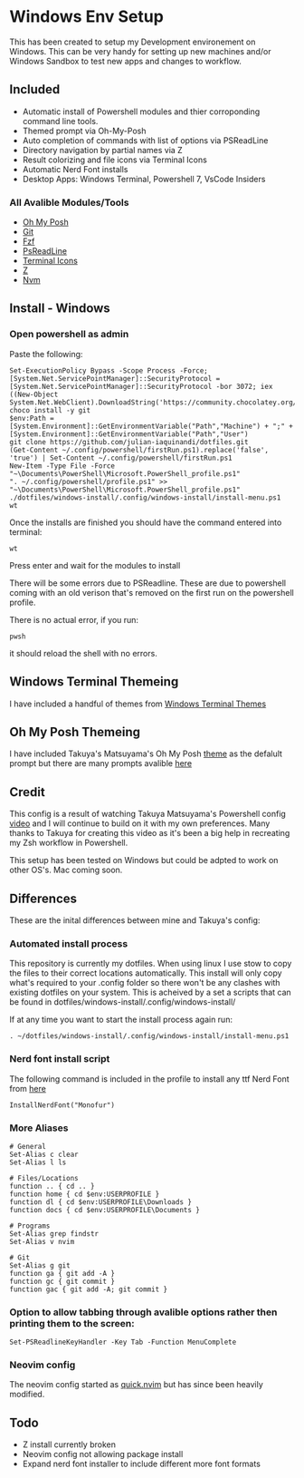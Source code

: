 # Windows Env Setup

This has been created to setup my Development environement on Windows. This can be very handy for setting up new machines and/or Windows Sandbox to test new apps and changes to workflow. 

## Included

- Automatic install of Powershell modules and thier corroponding command line tools.
- Themed prompt via Oh-My-Posh
- Auto completion of commands with list of options via PSReadLine
- Directory navigation by partial names via Z
- Result colorizing and file icons via Terminal Icons
- Automatic Nerd Font installs
- Desktop Apps: Windows Terminal, Powershell 7, VsCode Insiders

### All Avalible Modules/Tools
- [Oh My Posh](https://ohmyposh.dev/docs/)
- [Git](https://github.com/dahlbyk/posh-git) 
- [Fzf](https://github.com/kelleyma49/PSFzf)
- [PsReadLine](https://docs.microsoft.com/en-us/powershell/module/psreadline/?view=powershell-7.2)
- [Terminal Icons](https://github.com/devblackops/Terminal-Icons)
- [Z](https://www.powershellgallery.com/packages/z/1.1.13)
- [Nvm](https://github.com/aaronpowell/ps-nvm)


## Install - Windows 

### Open powershell as admin

Paste the following:

```
Set-ExecutionPolicy Bypass -Scope Process -Force; [System.Net.ServicePointManager]::SecurityProtocol = [System.Net.ServicePointManager]::SecurityProtocol -bor 3072; iex ((New-Object System.Net.WebClient).DownloadString('https://community.chocolatey.org/install.ps1'))
choco install -y git
$env:Path = [System.Environment]::GetEnvironmentVariable("Path","Machine") + ";" + [System.Environment]::GetEnvironmentVariable("Path","User") 
git clone https://github.com/julian-iaquinandi/dotfiles.git
(Get-Content ~/.config/powershell/firstRun.ps1).replace('false', 'true') | Set-Content ~/.config/powershell/firstRun.ps1
New-Item -Type File -Force "~\Documents\PowerShell\Microsoft.PowerShell_profile.ps1"
". ~/.config/powershell/profile.ps1" >> "~\Documents\PowerShell\Microsoft.PowerShell_profile.ps1"
./dotfiles/windows-install/.config/windows-install/install-menu.ps1
wt
```

Once the installs are finished you should have the command entered into terminal:

```
wt
```

Press enter and wait for the modules to install

There will be some errors due to PSReadline. These are due to powershell coming with an old verison that's removed on the first run on the powershell profile.

There is no actual error, if you run:

```
pwsh
```

it should reload the shell with no errors.


## Windows Terminal Themeing
I have included a handful of themes from [Windows Terminal Themes](https://windowsterminalthemes.dev/)

## Oh My Posh Themeing

I have included Takuya's Matsuyama's Oh My Posh [theme](https://www.youtube.com/watch?v=5-aK2_WwrmM) as the defalult prompt but there are many prompts avalible [here](https://ohmyposh.dev/docs/themes)

## Credit

This config is a result of watching Takuya Matsuyama's Powershell config [video](https://www.youtube.com/watch?v=5-aK2_WwrmM) and I will continue to build on it with my own preferences. Many thanks to Takuya for creating this video as it's been a big help in recreating my Zsh workflow in Powershell.

This setup has been tested on Windows but could be adpted to work on other OS's. Mac coming soon.

## Differences
These are the inital differences between mine and Takuya's config:

### Automated install process
This repository is currently my dotfiles. When using linux I use stow to copy the files to their correct locations automatically. This install will only copy what's required to your .config folder so there won't be any clashes with existing dotfiles on your system. This is acheived by a set a scripts that can be found in dotfiles/windows-install/.config/windows-install/

If at any time you want to start the install process again run: 

```
. ~/dotfiles/windows-install/.config/windows-install/install-menu.ps1
```

### Nerd font install script
The following command is included in the profile to install any ttf Nerd Font from [here](https://www.nerdfonts.com/font-downloads)
```
InstallNerdFont("Monofur")
```

### More Aliases

```
# General
Set-Alias c clear
Set-Alias l ls

# Files/Locations
function .. { cd .. }
function home { cd $env:USERPROFILE }
function dl { cd $env:USERPROFILE\Downloads }
function docs { cd $env:USERPROFILE\Documents }

# Programs
Set-Alias grep findstr
Set-Alias v nvim

# Git
Set-Alias g git
function ga { git add -A }
function gc { git commit }
function gac { git add -A; git commit }

```

### Option to allow tabbing through avalible options rather then printing them to the screen:
```
Set-PSReadlineKeyHandler -Key Tab -Function MenuComplete
```

### Neovim config
The neovim config started as [quick.nvim](https://github.com/albingroen/quick.nvim) but has since been heavily modified. 


## Todo 
- Z install currently broken
- Neovim config not allowing package install
- Expand nerd font installer to include different more font formats

